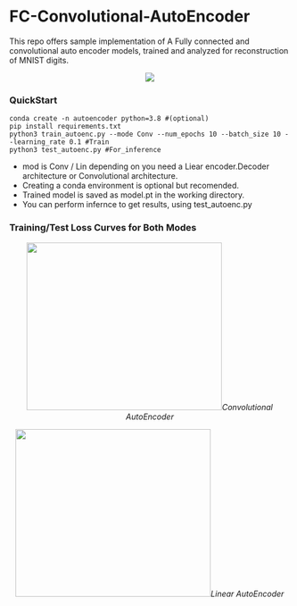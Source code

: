 # FC-Convolutional-AutoEncoder
This repo offers sample implementation of A Fully connected and convolutional auto encoder models, trained and analyzed for reconstruction of MNIST digits.

<p align='center'>
<img src='https://user-images.githubusercontent.com/53872365/141710079-4a212861-2d10-4367-97c6-b805312b4335.gif'/>
</p>
<h3>QuickStart</h3>

```
conda create -n autoencoder python=3.8 #(optional)
pip install requirements.txt
python3 train_autoenc.py --mode Conv --num_epochs 10 --batch_size 10 --learning_rate 0.1 #Train
python3 test_autoenc.py #For_inference
```
* mod is Conv / Lin depending on you need a Liear encoder.Decoder architecture or Convolutional architecture.
* Creating a conda environment is optional but recomended. 
* Trained model is saved as model.pt in the working directory.
* You can perform infernce to get results, using test_autoenc.py

<h3>Training/Test Loss Curves for Both Modes</h3>
<p align='center'>
<img src='https://user-images.githubusercontent.com/53872365/141714665-6b181515-faf3-4fb2-b612-000472e54178.png' width="350" height="300" /><em>Convolutional AutoEncoder</em>
</p>

<p align='center'>
<img src='https://user-images.githubusercontent.com/53872365/141714738-19b23fdd-8fcb-4bbc-9116-49b86f664946.png' width="350" height="300"/><em>Linear AutoEncoder</em>

</p>

